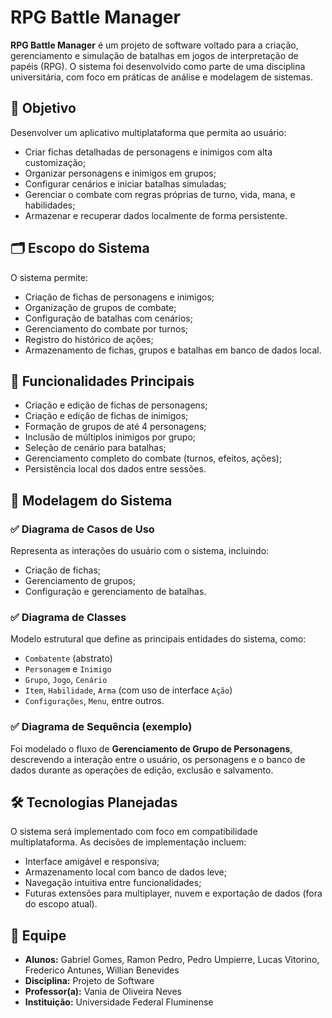 # RPG Battle Manager

**RPG Battle Manager** é um projeto de software voltado para a criação, gerenciamento e simulação de batalhas em jogos de interpretação de papéis (RPG). O sistema foi desenvolvido como parte de uma disciplina universitária, com foco em práticas de análise e modelagem de sistemas.

## 🎯 Objetivo

Desenvolver um aplicativo multiplataforma que permita ao usuário:
- Criar fichas detalhadas de personagens e inimigos com alta customização;
- Organizar personagens e inimigos em grupos;
- Configurar cenários e iniciar batalhas simuladas;
- Gerenciar o combate com regras próprias de turno, vida, mana, e habilidades;
- Armazenar e recuperar dados localmente de forma persistente.

## 🗂️ Escopo do Sistema

O sistema permite:
- Criação de fichas de personagens e inimigos;
- Organização de grupos de combate;
- Configuração de batalhas com cenários;
- Gerenciamento do combate por turnos;
- Registro do histórico de ações;
- Armazenamento de fichas, grupos e batalhas em banco de dados local.

## 🧩 Funcionalidades Principais

- Criação e edição de fichas de personagens;
- Criação e edição de fichas de inimigos;
- Formação de grupos de até 4 personagens;
- Inclusão de múltiplos inimigos por grupo;
- Seleção de cenário para batalhas;
- Gerenciamento completo do combate (turnos, efeitos, ações);
- Persistência local dos dados entre sessões.

## 📝 Modelagem do Sistema

### ✅ Diagrama de Casos de Uso

Representa as interações do usuário com o sistema, incluindo:
- Criação de fichas;
- Gerenciamento de grupos;
- Configuração e gerenciamento de batalhas.

### ✅ Diagrama de Classes

Modelo estrutural que define as principais entidades do sistema, como:
- `Combatente` (abstrato)
- `Personagem` e `Inimigo`
- `Grupo`, `Jogo`, `Cenário`
- `Item`, `Habilidade`, `Arma` (com uso de interface `Ação`)
- `Configurações`, `Menu`, entre outros.

### ✅ Diagrama de Sequência (exemplo)

Foi modelado o fluxo de **Gerenciamento de Grupo de Personagens**, descrevendo a interação entre o usuário, os personagens e o banco de dados durante as operações de edição, exclusão e salvamento.

## 🛠️ Tecnologias Planejadas

O sistema será implementado com foco em compatibilidade multiplataforma. As decisões de implementação incluem:
- Interface amigável e responsiva;
- Armazenamento local com banco de dados leve;
- Navegação intuitiva entre funcionalidades;
- Futuras extensões para multiplayer, nuvem e exportação de dados (fora do escopo atual).


## 👥 Equipe

- **Alunos:** Gabriel Gomes, Ramon Pedro, Pedro Umpierre, Lucas Vitorino, Frederico Antunes, Willian Benevides
- **Disciplina:** Projeto de Software
- **Professor(a):** Vania de Oliveira Neves
- **Instituição:** Universidade Federal Fluminense